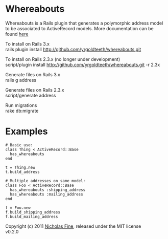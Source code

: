 Whereabouts
===========

Whereabouts is a Rails plugin that generates a polymorphic address model
to be associated to ActiveRecord models. More documentation can be found
[here](http://whereabouts.ndfine.com)

To install on Rails 3.x  
    rails plugin install http://github.com/yrgoldteeth/whereabouts.git

To install on Rails 2.3.x (no longer under development)  
    script/plugin install http://github.com/yrgoldteeth/whereabouts.git -r 2.3x

Generate files on Rails 3.x  
    rails g address

Generate files on Rails 2.3.x  
    script/generate address

Run migrations  
    rake db:migrate


Examples
=======

    # Basic use:  
    class Thing < ActiveRecord::Base
      has_whereabouts
    end

    t = Thing.new
    t.build_address

    # Multiple addresses on same model:  
    class Foo < ActiveRecord::Base
      has_whereabouts :shipping_address
      has_whereabouts :mailing_address
    end
     
    f = Foo.new
    f.build_shipping_address
    f.build_mailing_address


Copyright (c) 2011 [Nicholas Fine](http://ndfine.com), released under the MIT license  
v0.2.0

